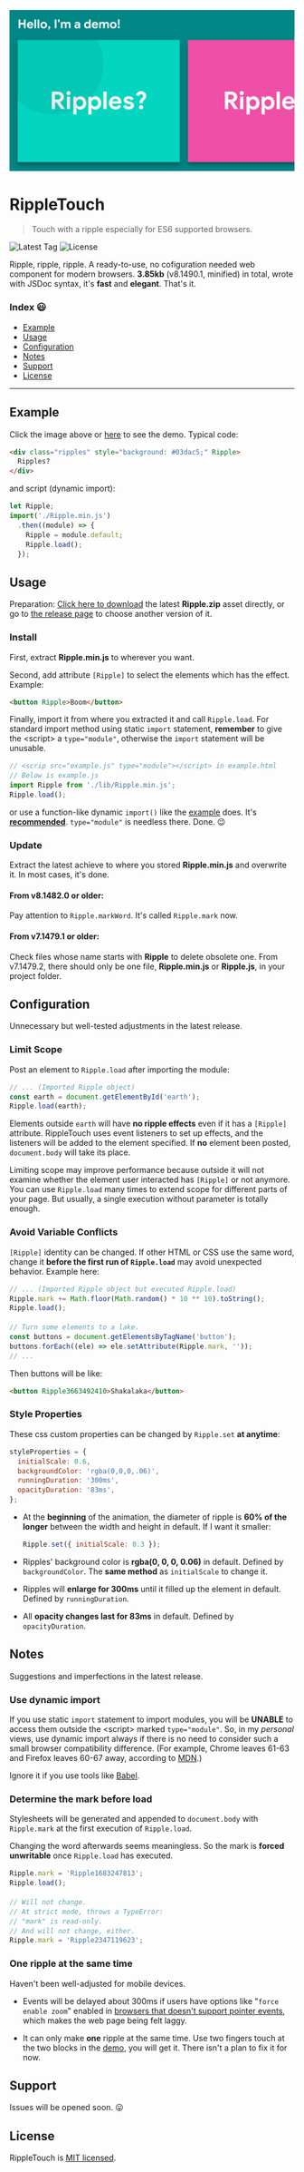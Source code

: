 [![Main Photo](./Photo.png)][Demo]

# RippleTouch

> Touch with a ripple especially for ES6 supported browsers.

![Latest Tag](https://img.shields.io/github/tag-date/PaperFlu/RippleTouch.svg) ![License](https://img.shields.io/github/license/PaperFlu/RippleTouch.svg)

Ripple, ripple, ripple. A ready-to-use, no cofiguration needed web component for modern browsers. **3.85kb** (v8.1490.1, minified) in total, wrote with JSDoc syntax, it's **fast** and **elegant**. That's it.

### Index 😃

- [Example](#example)
- [Usage](#usage)
- [Configuration](#configuration)
- [Notes](#notes)
- [Support](#support)
- [License](#license)

---

## Example

Click the image above or [here][Demo] to see the demo. Typical code:

```html
<div class="ripples" style="background: #03dac5;" Ripple>
  Ripples?
</div>
```

and script (dynamic import):

```javascript
let Ripple;
import('./Ripple.min.js')
  .then((module) => {
    Ripple = module.default;
    Ripple.load();
  });
```

## Usage

Preparation: [Click here to download](https://github.com/PaperFlu/RippleTouch/releases/latest/download/RippleTouch.zip) the latest **Ripple.zip** asset directly, or go to [the release page](https://github.com/PaperFlu/RippleTouch/releases) to choose another version of it.

### Install

First, extract **Ripple.min.js** to wherever you want.

Second, add attribute `[Ripple]` to select the elements which has the effect. Example:

```html
<button Ripple>Boom</button>
```

Finally, import it from where you extracted it and call `Ripple.load`. For standard import method using static `import` statement, **remember** to give the \<script\> a `type="module"`, otherwise the `import` statement will be unusable.

```javascript
// <scrip src="example.js" type="module"></script> in example.html
// Below is example.js
import Ripple from './lib/Ripple.min.js';
Ripple.load();
```

or use a function-like dynamic `import()` like the [example](#example) does. It's **[recommended](#use-dynamic-import)**. `type="module"` is needless there. Done. 😉

### Update

Extract the latest achieve to where you stored **Ripple.min.js** and overwrite it. In most cases, it's done.

#### From v8.1482.0 or older:

Pay attention to `Ripple.markWord`. It's called `Ripple.mark` now.

#### From v7.1479.1 or older:

Check files whose name starts with **Ripple** to delete obsolete one. From v7.1479.2, there should only be one file, **Ripple.min.js** or **Ripple.js**, in your project folder.

## Configuration

Unnecessary but well-tested adjustments in the latest release.

### Limit Scope

Post an element to `Ripple.load` after importing the module:

```javascript
// ... (Imported Ripple object)
const earth = document.getElementById('earth');
Ripple.load(earth);
```

Elements outside `earth` will have **no ripple effects** even if it has a `[Ripple]` attribute. RippleTouch uses event listeners to set up effects, and the listeners will be added to the element specified. If **no** element been posted, `document.body` will take its place.

Limiting scope may improve performance because outside it will not examine whether the element user interacted has `[Ripple]` or not anymore. You can use `Ripple.load` many times to extend scope for different parts of your page. But usually, a single execution without parameter is totally enough.

### Avoid Variable Conflicts

`[Ripple]` identity can be changed. If other HTML or CSS use the same word, change it **before the first run of `Ripple.load`** may avoid unexpected behavior. Example here:

```javascript
// ... (Imported Ripple object but executed Ripple.load)
Ripple.mark += Math.floor(Math.random() * 10 ** 10).toString();
Ripple.load();

// Turn some elements to a lake.
const buttons = document.getElementsByTagName('button');
buttons.forEach((ele) => ele.setAttribute(Ripple.mark, ''));
// ...
```

Then buttons will be like:

```html
<button Ripple3663492410>Shakalaka</button>
```

### Style Properties

These css custom properties can be changed by `Ripple.set` **at anytime**:

```javascript
styleProperties = {
  initialScale: 0.6,
  backgroundColor: 'rgba(0,0,0,.06)',
  runningDuration: '300ms',
  opacityDuration: '83ms',
};
```

-   At the **beginning** of the animation, the diameter of ripple is **60% of the longer** between the width and height in default. If I want it smaller:
    ```javascript
    Ripple.set({ initialScale: 0.3 });
    ```

-   Ripples' background color is **rgba(0, 0, 0, 0.06)** in default. Defined by `backgroundColor`. The **same method** as `initialScale` to change it.

-   Ripples will **enlarge for 300ms** until it filled up the element in default. Defined by `runningDuration`.

-   All **opacity changes last for 83ms** in default. Defined by `opacityDuration`.

## Notes

Suggestions and imperfections in the latest release.

### Use dynamic import

If you use static `import` statement to import modules, you will be **UNABLE** to access them outside the \<script\> marked `type="module"`. So, in my *personal* views, use dynamic import always if there is no need to consider such a small browser compatibility difference. (For example, Chrome leaves 61-63 and Firefox leaves 60-67 away, according to [MDN](https://developer.mozilla.org/en-US/docs/Web/JavaScript/Reference/Statements/import#Browser_compatibility).)

Ignore it if you use tools like [Babel](https://babeljs.io).

### Determine the mark before load

Stylesheets will be generated and appended to `document.body` with `Ripple.mark` at the first execution of `Ripple.load`.

Changing the word afterwards seems meaningless. So the mark is **forced unwritable** once `Ripple.load` has executed.

```javascript
Ripple.mark = 'Ripple1683247813';
Ripple.load();

// Will not change.
// At strict mode, throws a TypeError:
// "mark" is read-only.
// And will not change, either.
Ripple.mark = 'Ripple2347119623';
```

### One ripple at the same time

Haven't been well-adjusted for mobile devices.

- Events will be delayed about 300ms if users have options like "`force enable zoom`" enabled in [browsers that doesn't support pointer events](https://caniuse.com/#feat=pointer), which makes the web page being felt laggy.

- It can only make **one** ripple at the same time. Use two fingers touch at the two blocks in the [demo][Demo], you will get it. There isn't a plan to fix it for now.

## Support

Issues will be opened soon. 😛

## License

RippleTouch is [MIT licensed](https://github.com/PaperFlu/RippleTouch/blob/master/LICENSE).

[Demo]: https://paperflu.github.io/RippleTouch